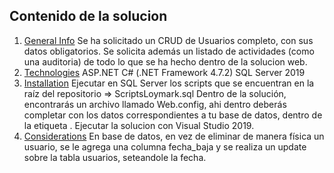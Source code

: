 ## Contenido de la solucion
1. [General Info](#generalinfo)
Se ha solicitado un CRUD de Usuarios completo, con sus datos obligatorios.
Se solicita además un listado de actividades (como una auditoria) de todo lo que se ha hecho dentro de la solucion web.
2. [Technologies](#technologies)
ASP.NET C# (.NET Framework 4.7.2)
SQL Server 2019
3. [Installation](#installation)
Ejecutar en SQL Server los scripts que se encuentran en la raíz del repositorio => ScriptsLoymark.sql
Dentro de la solución, encontrarás un archivo llamado Web.config, ahi dentro deberás completar con los datos correspondientes a tu base de datos, dentro de la etiqueta <connectionStrings>.
Ejecutar la solucion con Visual Studio 2019.
6. [Considerations](#Considerations)
En base de datos, en vez de eliminar de manera física un usuario, se le agrega una columna fecha_baja y se realiza un update sobre la tabla usuarios, seteandole la fecha.
